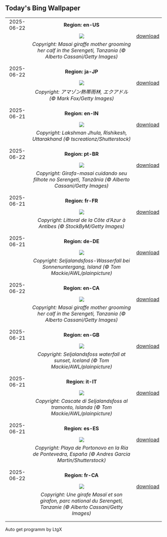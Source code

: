 ## Today's Bing Wallpaper
|      |      |      |
| :----: | :----: | :----: |
|2025-06-22|**Region: en-US**||
||![](https://www.bing.com/th?id=OHR.SerengetiGiraffe_EN-US2127484447_UHD.jpg&pid=hp&w=1152&h=648&rs=1&c=4)| [download](https://www.bing.com/th?id=OHR.SerengetiGiraffe_EN-US2127484447_UHD.jpg)|
||*Copyright: Masai giraffe mother grooming her calf in the Serengeti, Tanzania (© Alberto Cassani/Getty Images)*
||
|||
|2025-06-22|**Region: ja-JP**||
||![](https://www.bing.com/th?id=OHR.AmazonEcuador_JA-JP9558319744_UHD.jpg&pid=hp&w=1152&h=648&rs=1&c=4)| [download](https://www.bing.com/th?id=OHR.AmazonEcuador_JA-JP9558319744_UHD.jpg)|
||*Copyright: アマゾン熱帯雨林, エクアドル (© Mark Fox/Getty Images)*
||
|||
|2025-06-21|**Region: en-IN**||
||![](https://www.bing.com/th?id=OHR.LakshmanJhula_EN-IN9788352654_UHD.jpg&pid=hp&w=1152&h=648&rs=1&c=4)| [download](https://www.bing.com/th?id=OHR.LakshmanJhula_EN-IN9788352654_UHD.jpg)|
||*Copyright: Lakshman Jhula, Rishikesh, Uttarakhand (© tscreationz/Shutterstock)*
||
|||
|2025-06-22|**Region: pt-BR**||
||![](https://www.bing.com/th?id=OHR.SerengetiGiraffe_PT-BR2390228127_UHD.jpg&pid=hp&w=1152&h=648&rs=1&c=4)| [download](https://www.bing.com/th?id=OHR.SerengetiGiraffe_PT-BR2390228127_UHD.jpg)|
||*Copyright: Girafa-masai cuidando seu filhote no Serengeti, Tanzânia (© Alberto Cassani/Getty Images)*
||
|||
|2025-06-21|**Region: fr-FR**||
||![](https://www.bing.com/th?id=OHR.AntibesMusic_FR-FR0026620746_UHD.jpg&pid=hp&w=1152&h=648&rs=1&c=4)| [download](https://www.bing.com/th?id=OHR.AntibesMusic_FR-FR0026620746_UHD.jpg)|
||*Copyright: Littoral de la Côte d’Azur à Antibes (© StockByM/Getty Images)*
||
|||
|2025-06-21|**Region: de-DE**||
||![](https://www.bing.com/th?id=OHR.IcelandSolstice_DE-DE8326410119_UHD.jpg&pid=hp&w=1152&h=648&rs=1&c=4)| [download](https://www.bing.com/th?id=OHR.IcelandSolstice_DE-DE8326410119_UHD.jpg)|
||*Copyright: Seljalandsfoss-Wasserfall bei Sonnenuntergang, Island (© Tom Mackie/AWL/plainpicture)*
||
|||
|2025-06-22|**Region: en-CA**||
||![](https://www.bing.com/th?id=OHR.SerengetiGiraffe_EN-CA5577558802_UHD.jpg&pid=hp&w=1152&h=648&rs=1&c=4)| [download](https://www.bing.com/th?id=OHR.SerengetiGiraffe_EN-CA5577558802_UHD.jpg)|
||*Copyright: Masai giraffe mother grooming her calf in the Serengeti, Tanzania (© Alberto Cassani/Getty Images)*
||
|||
|2025-06-21|**Region: en-GB**||
||![](https://www.bing.com/th?id=OHR.IcelandSolstice_EN-GB9174447978_UHD.jpg&pid=hp&w=1152&h=648&rs=1&c=4)| [download](https://www.bing.com/th?id=OHR.IcelandSolstice_EN-GB9174447978_UHD.jpg)|
||*Copyright: Seljalandsfoss waterfall at sunset, Iceland (© Tom Mackie/AWL/plainpicture)*
||
|||
|2025-06-21|**Region: it-IT**||
||![](https://www.bing.com/th?id=OHR.IcelandSolstice_IT-IT6375034077_UHD.jpg&pid=hp&w=1152&h=648&rs=1&c=4)| [download](https://www.bing.com/th?id=OHR.IcelandSolstice_IT-IT6375034077_UHD.jpg)|
||*Copyright: Cascate di Seljalandsfoss al tramonto, Islanda (© Tom Mackie/AWL/plainpicture)*
||
|||
|2025-06-21|**Region: es-ES**||
||![](https://www.bing.com/th?id=OHR.WorldTriathlonMultisport_ES-ES0689492688_UHD.jpg&pid=hp&w=1152&h=648&rs=1&c=4)| [download](https://www.bing.com/th?id=OHR.WorldTriathlonMultisport_ES-ES0689492688_UHD.jpg)|
||*Copyright: Playa de Portonovo en la Ría de Pontevedra, España (© Andres Garcia Martin/Shutterstock)*
||
|||
|2025-06-22|**Region: fr-CA**||
||![](https://www.bing.com/th?id=OHR.SerengetiGiraffe_FR-CA0126401878_UHD.jpg&pid=hp&w=1152&h=648&rs=1&c=4)| [download](https://www.bing.com/th?id=OHR.SerengetiGiraffe_FR-CA0126401878_UHD.jpg)|
||*Copyright: Une girafe Masaï et son girafon, parc national du Serengeti, Tanzanie (© Alberto Cassani/Getty Images)*
||
|||

Auto get programm by LtgX
